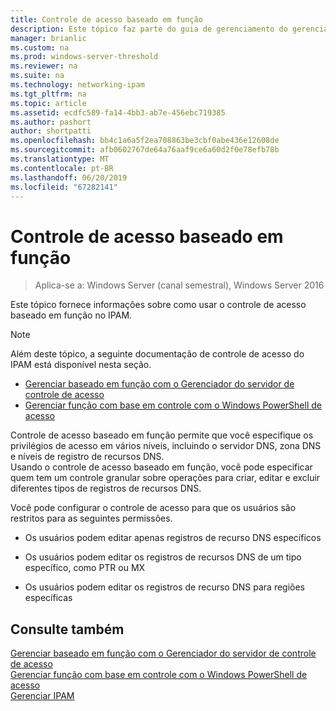 ```yaml
---
title: Controle de acesso baseado em função
description: Este tópico faz parte do guia de gerenciamento do gerenciamento de endereço IP (IPAM) no Windows Server 2016.
manager: brianlic
ms.custom: na
ms.prod: windows-server-threshold
ms.reviewer: na
ms.suite: na
ms.technology: networking-ipam
ms.tgt_pltfrm: na
ms.topic: article
ms.assetid: ecdfc589-fa14-4bb3-ab7e-456ebc719385
ms.author: pashort
author: shortpatti
ms.openlocfilehash: bb4c1a6a5f2ea708863be3cbf0abe436e12608de
ms.sourcegitcommit: afb0602767de64a76aaf9ce6a60d2f0e78efb78b
ms.translationtype: MT
ms.contentlocale: pt-BR
ms.lasthandoff: 06/20/2019
ms.locfileid: "67282141"
---
```

# <a name="role-based-access-control"></a>Controle de acesso baseado em função

>Aplica-se a: Windows Server (canal semestral), Windows Server 2016

Este tópico fornece informações sobre como usar o controle de acesso baseado em função no IPAM.  
  
> [!NOTE]  
> Além deste tópico, a seguinte documentação de controle de acesso do IPAM está disponível nesta seção.  
>   
> -   [Gerenciar baseado em função com o Gerenciador do servidor de controle de acesso](../../technologies/ipam/Manage-Role-Based-Access-Control-with-Server-Manager.md)  
> -   [Gerenciar função com base em controle com o Windows PowerShell de acesso](../../technologies/ipam/Manage-Role-Based-Access-Control-with-Windows-PowerShell.md)  
  
Controle de acesso baseado em função permite que você especifique os privilégios de acesso em vários níveis, incluindo o servidor DNS, zona DNS e níveis de registro de recursos DNS.  
Usando o controle de acesso baseado em função, você pode especificar quem tem um controle granular sobre operações para criar, editar e excluir diferentes tipos de registros de recursos DNS.  
  
Você pode configurar o controle de acesso para que os usuários são restritos para as seguintes permissões.  
  
-   Os usuários podem editar apenas registros de recurso DNS específicos  
  
-   Os usuários podem editar os registros de recursos DNS de um tipo específico, como PTR ou MX  
  
-   Os usuários podem editar os registros de recurso DNS para regiões específicas  
  
## <a name="see-also"></a>Consulte também  
[Gerenciar baseado em função com o Gerenciador do servidor de controle de acesso](../../technologies/ipam/Manage-Role-Based-Access-Control-with-Server-Manager.md)  
[Gerenciar função com base em controle com o Windows PowerShell de acesso](../../technologies/ipam/Manage-Role-Based-Access-Control-with-Windows-PowerShell.md)  
[Gerenciar IPAM](Manage-IPAM.md)  
  


